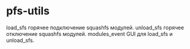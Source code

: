 pfs-utils
=========
load_sfs горячее подключение squashfs модулей. 
unload_sfs горячее отключение squashfs модулей.
modules_event GUI для load_sfs и unload_sfs.
